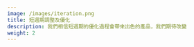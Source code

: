 ```yaml
---
image: /images/iteration.png
title: 短週期調整及優化
description: 我們相信短週期的優化過程會帶來出色的產品，我們期待改變
weight: 2
---
```


